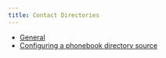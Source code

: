 ```yaml
---
title: Contact Directories
---
```


- [General](/uc-doc/administration/contact_directories/general)
- [Configuring a phonebook directory source](/uc-doc/administration/contact_directories/phonebook)
